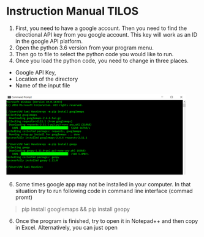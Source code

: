 # Instruction Manual TILOS

1.	First, you need to have a google account. Then you need to find the directional API key from you google account. This key will work as an ID in the google API platform. 
2.	Open the python 3.6 version from your program menu. 
3.	Then go to file to select the python code you would like to run.
4.	Once you load the python code, you need to change in three places. 
* Google API Key, 
* Location of the directory 
* Name of the input file

![img.png](res/manual.png)

6. Some times google app may not be installed in your computer. In that situation try to run following code in command line interface (commad promt) 
> pip install googlemaps && pip install geopy
6. Once the program is finished, try to open it in Notepad++ and then copy in Excel. Alternatively, you can just open 

